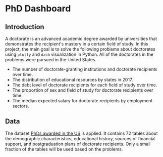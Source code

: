 # PhD Dashboard

## Introduction

A doctorate is an advanced academic degree awarded by universities that demonstrates the recipient's mastery in a certain field of study. In this project, the main goal is to solve the following problems about doctorates using `plotly` and `dash` visualization in Python. All of the doctorates in the problems were pursued in the United States.

- The number of doctorate-granting institutions and doctorate recipients over time.
- The distribution of educational resources by states in 2017.
- The debt level of doctorate recipients for each field of study over time.
- The proportion of sex and field of study for doctorate recipients over time.
- The median expected salary for doctorate recipients by employment sectors.

## Data

The dataset [PhDs awarded in the US](https://ncses.nsf.gov/pubs/nsf19301/data) is applied. It contains 72 tables about the demographic characteristics, educational history, sources of financial support, and postgraduation plans of doctorate recipients. Only a small fraction of the tables will be used based on the problems.